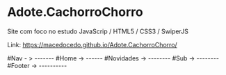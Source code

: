 # Adote.CachorroChorro
Site com foco no estudo JavaScrip / HTML5 / CSS3 / SwiperJS

Link: https://macedocedo.github.io/Adote.CachorroChorro/

#Nav - > -------
#Home -> ------
#Novidades -> --------
#Sub -> --------
#Footer -> ----------
